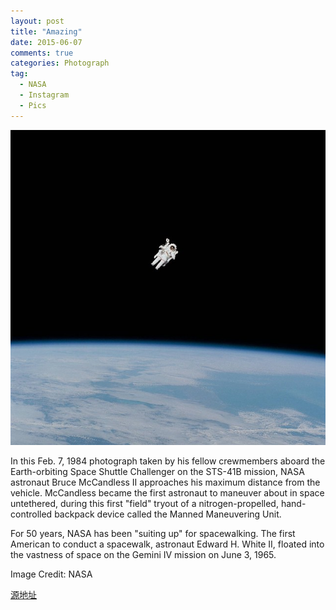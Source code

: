 ```yaml
---
layout: post
title: "Amazing"
date: 2015-06-07
comments: true
categories: Photograph
tag: 
  - NASA
  - Instagram
  - Pics
---
```


![](/assets/images/IMG_nasa1.JPG)

In this Feb. 7, 1984 photograph taken by his fellow crewmembers aboard the Earth-orbiting Space Shuttle Challenger on the STS-41B mission, NASA astronaut Bruce McCandless II approaches his maximum distance from the vehicle. McCandless became the first astronaut to maneuver about in space untethered, during this first "field" tryout of a nitrogen-propelled, hand-controlled backpack device called the Manned Maneuvering Unit.

For 50 years, NASA has been "suiting up" for spacewalking. The first American to conduct a spacewalk, astronaut Edward H. White II, floated into the vastness of space on the Gemini IV mission on June 3, 1965. 

Image Credit: NASA

[源地址](https://instagram.com/p/3epnc5oaAt/?taken-by=nasa)
